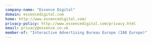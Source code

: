 ```yaml
---
company-name: "Essence Digital"
domain: essencedigital.com
home: http://www.essencedigital.com/
privacy-policy: http://www.essencedigital.com/privacy.html
email: privacy@essence.co.uk
member-of: "Interactive Advertising Bureau Europe (IAB Europe)"
---
```




